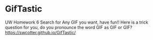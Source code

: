 # GifTastic
UW Homework 6
Search for Any GIF you want, have fun!!
Here is a trick question for you, do you pronounce the word GIF as GIF or GIF?
 https://swcotter.github.io/GifTastic/
